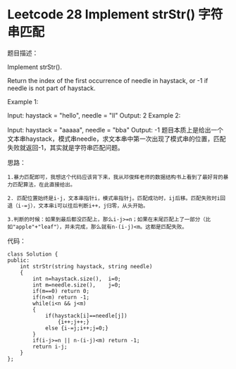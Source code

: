 # Leetcode 28 Implement strStr() 字符串匹配
题目描述：

Implement strStr().

Return the index of the first occurrence of needle in haystack, or -1 if needle is not part of haystack.

Example 1:

Input: haystack = "hello", needle = "ll"
Output: 2
Example 2:

Input: haystack = "aaaaa", needle = "bba"
Output: -1
    题目本质上是给出一个文本串haystack，模式串needle，求文本串中第一次出现了模式串的位置，匹配失败就返回-1，其实就是字符串匹配问题。

思路：

    1.暴力匹配即可，我想这个代码应该背下来，我从邓俊辉老师的数据结构书上看到了最好背的暴力匹配算法，在此直接给出。

    2. 匹配位置始终是i-j，文本串指针i，模式串指针j。匹配成功时，ij后移。匹配失败时i回退（i-=j），文本串i可以往后判断i++，j归零，从头开始。

    3.判断的时候：如果到最后都没匹配上，那么i-j>=n；如果在末尾匹配上了一部分（比如"apple"+"leaf"），并未完成，那么就有n-(i-j)<m。这都是匹配失败。

代码：

   

```
class Solution {  
public:  
    int strStr(string haystack, string needle)   
    {  
        int n=haystack.size(),  i=0;  
        int m=needle.size(),    j=0;  
        if(m==0) return 0;  
        if(n<m) return -1;  
        while(i<n && j<m)  
        {  
            if(haystack[i]==needle[j])  
                {i++;j++;}  
            else {i-=j;i++;j=0;}  
        }  
        if(i-j>=n || n-(i-j)<m) return -1;  
        return i-j;  
    }  
};  
```
